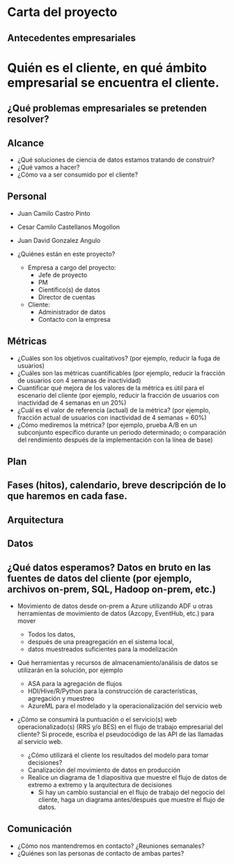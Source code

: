 # Carta del proyecto

## Antecedentes empresariales

# Quién es el cliente, en qué ámbito empresarial se encuentra el cliente.
## ¿Qué problemas empresariales se pretenden resolver?

## Alcance
* ¿Qué soluciones de ciencia de datos estamos tratando de construir?
* ¿Qué vamos a hacer?
* ¿Cómo va a ser consumido por el cliente?

## Personal
* Juan Camilo Castro Pinto
* Cesar Camilo Castellanos Mogollon
* Juan David Gonzalez Angulo

* ¿Quiénes están en este proyecto?
	* Empresa a cargo del proyecto:
		* Jefe de proyecto
		* PM
		* Científico(s) de datos
		* Director de cuentas
	* Cliente:
		* Administrador de datos
		* Contacto con la empresa
	
## Métricas
* ¿Cuáles son los objetivos cualitativos? (por ejemplo, reducir la fuga de usuarios)
* ¿Cuáles son las métricas cuantificables (por ejemplo, reducir la fracción de usuarios con 4 semanas de inactividad)
* Cuantificar qué mejora de los valores de la métrica es útil para el escenario del cliente (por ejemplo, reducir la fracción de usuarios con inactividad de 4 semanas en un 20%) 
* ¿Cuál es el valor de referencia (actual) de la métrica? (por ejemplo, fracción actual de usuarios con inactividad de 4 semanas = 60%)
* ¿Cómo mediremos la métrica? (por ejemplo, prueba A/B en un subconjunto específico durante un periodo determinado; o comparación del rendimiento después de la implementación con la línea de base)

## Plan
## Fases (hitos), calendario, breve descripción de lo que haremos en cada fase.

## Arquitectura
## Datos
  ## ¿Qué datos esperamos? Datos en bruto en las fuentes de datos del cliente (por ejemplo, archivos on-prem, SQL, Hadoop on-prem, etc.)
* Movimiento de datos desde on-prem a Azure utilizando ADF u otras herramientas de movimiento de datos (Azcopy, EventHub, etc.) para mover
  * Todos los datos, 
  * después de una preagregación en el sistema local,
  * datos muestreados suficientes para la modelización 

* Qué herramientas y recursos de almacenamiento/análisis de datos se utilizarán en la solución, por ejemplo
  * ASA para la agregación de flujos
  * HDI/Hive/R/Python para la construcción de características, agregación y muestreo
  * AzureML para el modelado y la operacionalización del servicio web
* ¿Cómo se consumirá la puntuación o el servicio(s) web operacionalizado(s) (RRS y/o BES) en el flujo de trabajo empresarial del cliente? Si procede, escriba el pseudocódigo de las API de las llamadas al servicio web.
  * ¿Cómo utilizará el cliente los resultados del modelo para tomar decisiones?
  * Canalización del movimiento de datos en producción
  * Realice un diagrama de 1 diapositiva que muestre el flujo de datos de extremo a extremo y la arquitectura de decisiones
    * Si hay un cambio sustancial en el flujo de trabajo del negocio del cliente, haga un diagrama antes/después que muestre el flujo de datos.

## Comunicación
* ¿Cómo nos mantendremos en contacto? ¿Reuniones semanales?
* ¿Quiénes son las personas de contacto de ambas partes?

